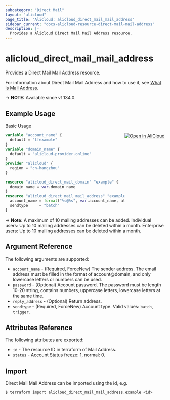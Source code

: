 ```yaml
---
subcategory: "Direct Mail"
layout: "alicloud"
page_title: "Alicloud: alicloud_direct_mail_mail_address"
sidebar_current: "docs-alicloud-resource-direct-mail-mail-address"
description: |-
  Provides a Alicloud Direct Mail Mail Address resource.
---
```


# alicloud_direct_mail_mail_address

Provides a Direct Mail Mail Address resource.

For information about Direct Mail Mail Address and how to use it, see [What is Mail Address](https://www.alibabacloud.com/help/en/directmail/latest/set-up-sender-addresses).

-> **NOTE:** Available since v1.134.0.

## Example Usage
<div class="oics-button" style="float: right;margin: 0 0 -40px 0;">
  <a href="https://api.aliyun.com/api-tools/terraform?resource=alicloud_direct_mail_mail_address&exampleId=f0eba849-80c0-1031-2686-81e7401f99d1bc584a05&activeTab=example&spm=docs.r.direct_mail_mail_address.0.f0eba84980" target="_blank">
    <img alt="Open in AliCloud" src="https://img.alicdn.com/imgextra/i1/O1CN01hjjqXv1uYUlY56FyX_!!6000000006049-55-tps-254-36.svg" style="max-height: 44px; margin: 32px auto; max-width: 100%;">
  </a>
</div>

Basic Usage

```terraform
variable "account_name" {
  default = "tfexample"
}
variable "domain_name" {
  default = "alicloud-provider.online"
}
provider "alicloud" {
  region = "cn-hangzhou"
}

resource "alicloud_direct_mail_domain" "example" {
  domain_name = var.domain_name
}
resource "alicloud_direct_mail_mail_address" "example" {
  account_name = format("%s@%s", var.account_name, alicloud_direct_mail_domain.example.domain_name)
  sendtype     = "batch"
}
```

-> **Note:**
A maximum of 10 mailing addresses can be added.
Individual users: Up to 10 mailing addresses can be deleted within a month.
Enterprise users: Up to 10 mailing addresses can be deleted within a month.

## Argument Reference

The following arguments are supported:

* `account_name` - (Required, ForceNew) The sender address. The email address must be filled in the format of account@domain, and only lowercase letters or numbers can be used.
* `password` - (Optional) Account password. The password must be length 10-20 string, contains numbers, uppercase letters, lowercase letters at the same time.
* `reply_address` - (Optional) Return address.
* `sendtype` - (Required, ForceNew) Account type. Valid values: `batch`, `trigger`.

## Attributes Reference

The following attributes are exported:

* `id` - The resource ID in terraform of Mail Address.
* `status` - Account Status freeze: 1, normal: 0.

## Import

Direct Mail Mail Address can be imported using the id, e.g.

```shell
$ terraform import alicloud_direct_mail_mail_address.example <id>
```
